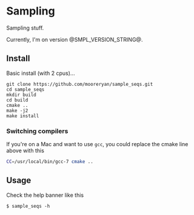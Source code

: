 # Sampling

Sampling stuff.

Currently, I'm on version @SMPL_VERSION_STRING@.

## Install

Basic install (with 2 cpus)...

```
git clone https://github.com/mooreryan/sample_seqs.git
cd sample_seqs
mkdir build
cd build
cmake ..
make -j2
make install
```

### Switching compilers

If you're on a Mac and want to use `gcc`, you could replace the cmake line above with this

```bash
CC=/usr/local/bin/gcc-7 cmake ..
```

## Usage

Check the help banner like this

```
$ sample_seqs -h
```